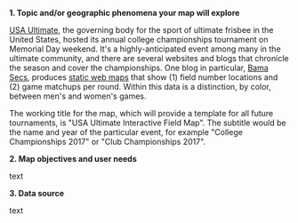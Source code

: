 **1. Topic and/or geographic phenomena your map will explore**

[USA Ultimate](http://www.usaultimate.org/index.html), the governing body for the sport of ultimate frisbee in the United States, hosted its annual college championships tournament on Memorial Day weekend. It's a highly-anticipated event among many in the ultimate community, and there are several websites and blogs that chronicle the season and cover the championships. One blog in particular, [Bama Secs](http://www.bamasecs.com/), produces [static web maps](https://twitter.com/bamasecs/status/867441795520753666) that show (1) field number locations and (2) game matchups per round. Within this data is a distinction, by color, between men's and women's games.

The working title for the map, which will provide a template for all future tournaments, is "USA Ultimate Interactive Field Map". The subtitle would be the name and year of the particular event, for example "College Championships 2017" or "Club Championships 2017".

**2. Map objectives and user needs**

text

**3. Data source**

text
